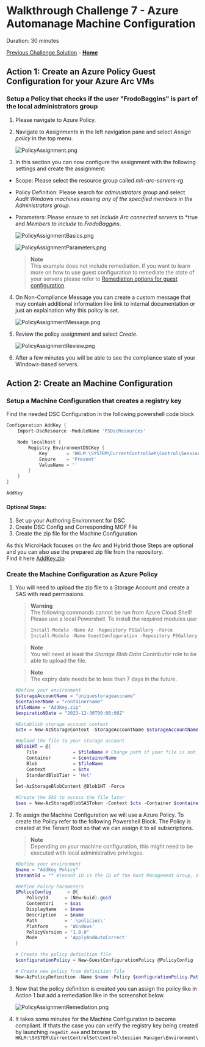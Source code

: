 # Walkthrough Challenge 7 - Azure Automanage Machine Configuration

Duration: 30 minutes

[Previous Challenge Solution](../challenge-4/solution.md) - **[Home](../../Readme.md)**

## Action 1: Create an Azure Policy Guest Configuration for your Azure Arc VMs

### Setup a Policy that checks if the user "FrodoBaggins" is part of the local administrators group


1. Please navigate to Azure Policy.

2. Navigate to *Assignments* in the left navigation pane and select *Assign policy* in the top menu.

    ![PolicyAssignment.png](./img/PolicyAssignment.png)

3. In this section you can now configure the assignment with the following settings and create the assignment:

- Scope: Please select the resource group called *mh-arc-servers-rg*
- Policy Definition: Please search for *administrators group* and select *Audit Windows machines missing any of the specified members in the Administrators group*.
- Parameters: Please ensure to set *Include Arc connected servers* to *true and *Members to include* to *FrodoBaggins*.

    ![PolicyAssignmentBasics.png](./img/PolicyAssignmentBasics.png)

    ![PolicyAssignmentParameters.png](./img/PolicyAssignmentParameters.png)

    > **Note**  
    > This example does not include remediation. If you want to learn more on how to use guest configuration to remediate the state of your servers please refer to [Remediation options for guest configuration](https://docs.microsoft.com/en-us/azure/governance/policy/concepts/guest-configuration-policy-effects). 
    
    
4. On Non-Compliance Message you can create a custom message that may contain additional information like link to internal documentation or just an explaination why this policy is set.

    ![PolicyAssignmentMessage.png](./img/PolicyAssignmentMessage.png)

5. Review the policy assignment and select *Create*.

    ![PolicyAssignmentReview.png](./img/PolicyAssignmentReview.png)

6. After a few minutes you will be able to see the compliance state of your Windows-based servers.

## Action 2: Create an Machine Configuration

### Setup a Machine Configuration that creates a registry key 

Find the needed DSC Configuration in the following powershell code block

```powershell
Configuration AddKey {
    Import-DscResource -ModuleName 'PSDscResources'

    Node localhost {
        Registry EnvironmentDSCKey {
            Key       = 'HKLM:\SYSTEM\CurrentControlSet\Control\Session Manager\Environment\EnvironmentKeyDSC'
            Ensure    = 'Present'
            ValueName = ''
        }
    }
}

AddKey
```

#### Optional Steps:  

1. Set up your Authoring Environment for DSC
2. Create DSC Config and Corresponding MOF File
3. Create the zip file for the Machine Configuration

As this MicroHack focuses on the Arc and Hybrid those Steps are optional and you can also use the prepared zip file from the repository.  
Find it here [AddKey.zip](https://github.com/microsoft/MicroHack/raw/main/03-Azure/01-03-Infrastructure/02_Hybrid_Azure_Arc_Servers/resources/AddKey.zip)

### Create the Machine Configuration as Azure Policy

1. You will need to upload the zip file to a Storage Account and create a SAS with read permissions.

    > **Warning**  
    >  The following commands cannot be run from Azure Cloud Shell! Please use a local Powershell.
    >  To install the required modules use:
    >  ```powershell
    >  Install-Module -Name Az -Repository PSGallery -Force
    >  Install-Module -Name GuestConfiguration -Repository PSGallery -Force
    >  ```
    
    
    > **Note**  
    >  You will need at least the *Storage Blob Data Contributor* role to be able to upload the file.   

    > **Note**  
    >  The expiry date needs be to less than 7 days in the future.

    ```powershell
    #Define your environment
    $storageAccountName = "uniquestorageaccname"
    $containerName = "containername"
    $fileName = "AddKey.zip"
    $expiratioNDate = "2023-12-30T00:00:00Z"

    #Establish storage account context
    $ctx = New-AzStorageContext -StorageAccountName $storageAccountName -UseConnectedAccount

    #Upload the file to your storage account
    $Blob1HT = @{
        File             = $fileName # Change path if your file is not in the same directory as the script
        Container        = $containerName
        Blob             = $fileName
        Context          = $ctx
        StandardBlobTier = 'Hot'
    }
    Set-AzStorageBlobContent @Blob1HT -Force

    #Create the SAS to access the file later
    $sas = New-AzStorageBlobSASToken -Context $ctx -Container $containerName -Blob $fileName -Permission r -ExpiryTime $expiratioNDate -FullUri
    ```

3. To assign the Machine Configuration we will use a Azure Policy. To create the Policy refer to the following Powershell Block. The Policy is created at the Tenant Root so that we can assign it to all subscriptions.  
    > **Note**  
    > Depending on your machine configuration, this might need to be executed with local administrative privileges.
    ```powershell
    #Define your environment
    $name = "AddKey Policy"
    $tenantId = "" #Tenant ID is the ID of the Root Management Group, or any other Management Group ID of your choice

    #Define Policy Parameters
    $PolicyConfig      = @{
        PolicyId      = (New-Guid).guid
        ContentUri    = $sas
        DisplayName   = $name
        Description   = $name
        Path          = '.\policies\'
        Platform      = 'Windows'
        PolicyVersion = "1.0.0"
        Mode          = 'ApplyAndAutoCorrect'
    }

    # Create the policy definition file
    $configurationPolicy = New-GuestConfigurationPolicy @PolicyConfig

    # Create new policy from definition file
    New-AzPolicyDefinition -Name $name -Policy $configurationPolicy.Path -ManagementGroupName $tenantID 
    ```
4. Now that the policy definition is created you can assign the policy like in Action 1 but add a remediation like in the screenshot below.

    ![PolicyAssignmentRemediation.png](./img/PolicyAssignmentRemediation.png)

5. It takes some minutes for the Machine Configuration to become compliant. If thats the case you can verify the registry key being created by launching ``` regedit.exe ``` and browse to ``` HKLM:\SYSTEM\CurrentControlSet\Control\Session Manager\Environment\ ```
